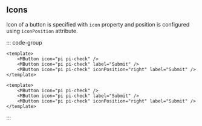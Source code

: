 ## Icons

Icon of a button is specified with `icon` property and position is configured using `iconPosition` attribute.

<DemoContainer>
		<MButton icon="pi pi-check" />
		<MButton icon="pi pi-check" label="Submit" />
      <MButton icon="pi pi-check" iconPosition="right" label="Submit" />
</DemoContainer>

::: code-group

```vue [Composition API]
<template>
	<MButton icon="pi pi-check" />
	<MButton icon="pi pi-check" label="Submit" />
	<MButton icon="pi pi-check" iconPosition="right" label="Submit" />
</template>
```

```vue [Options API]
<template>
	<MButton icon="pi pi-check" />
	<MButton icon="pi pi-check" label="Submit" />
	<MButton icon="pi pi-check" iconPosition="right" label="Submit" />
</template>
```

:::

